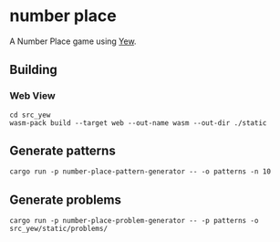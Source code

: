 # number place

A Number Place game using [Yew](https://yew.rs/docs/en/).

## Building
### Web View

```
cd src_yew
wasm-pack build --target web --out-name wasm --out-dir ./static
```

## Generate patterns

```
cargo run -p number-place-pattern-generator -- -o patterns -n 10
```

## Generate problems

```
cargo run -p number-place-problem-generator -- -p patterns -o src_yew/static/problems/
```
